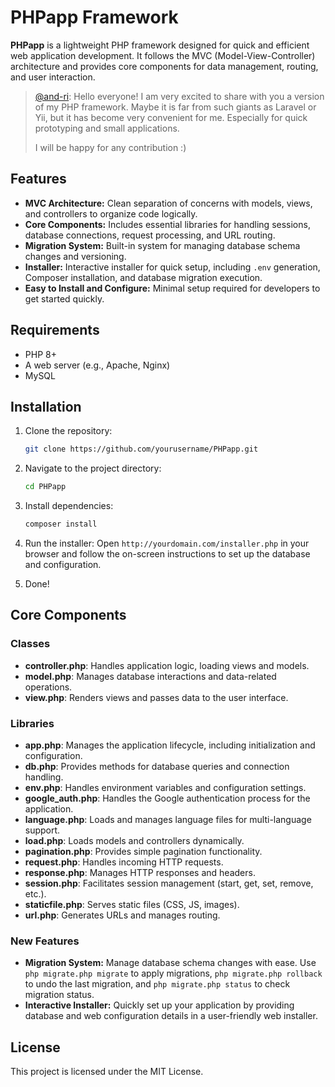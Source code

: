 # PHPapp Framework

**PHPapp** is a lightweight PHP framework designed for quick and efficient web application development. It follows the MVC (Model-View-Controller) architecture and provides core components for data management, routing, and user interaction.

> [@and-ri](https://github.com/and-ri):
> Hello everyone! I am very excited to share with you a version of my PHP framework. Maybe it is far from such giants as Laravel or Yii, but it has become very convenient for me. Especially for quick prototyping and small applications.
> 
> I will be happy for any contribution :)

## Features

- **MVC Architecture:** Clean separation of concerns with models, views, and controllers to organize code logically.
- **Core Components:** Includes essential libraries for handling sessions, database connections, request processing, and URL routing.
- **Migration System:** Built-in system for managing database schema changes and versioning.
- **Installer:** Interactive installer for quick setup, including `.env` generation, Composer installation, and database migration execution.
- **Easy to Install and Configure:** Minimal setup required for developers to get started quickly.

## Requirements

- PHP 8+
- A web server (e.g., Apache, Nginx)
- MySQL

## Installation

1. Clone the repository:

    ```bash
    git clone https://github.com/yourusername/PHPapp.git
    ```

2. Navigate to the project directory:

    ```bash
    cd PHPapp
    ```

3. Install dependencies:

    ```bash
    composer install
    ```

4. Run the installer:
    Open `http://yourdomain.com/installer.php` in your browser and follow the on-screen instructions to set up the database and configuration.

5. Done!

## Core Components

### Classes

- **controller.php**: Handles application logic, loading views and models.
- **model.php**: Manages database interactions and data-related operations.
- **view.php**: Renders views and passes data to the user interface.

### Libraries

- **app.php**: Manages the application lifecycle, including initialization and configuration.
- **db.php**: Provides methods for database queries and connection handling.
- **env.php**: Handles environment variables and configuration settings.
- **google_auth.php**: Handles the Google authentication process for the application.
- **language.php**: Loads and manages language files for multi-language support.
- **load.php**: Loads models and controllers dynamically.
- **pagination.php**: Provides simple pagination functionality.
- **request.php**: Handles incoming HTTP requests.
- **response.php**: Manages HTTP responses and headers.
- **session.php**: Facilitates session management (start, get, set, remove, etc.).
- **staticfile.php**: Serves static files (CSS, JS, images).
- **url.php**: Generates URLs and manages routing.

### New Features

- **Migration System:** Manage database schema changes with ease. Use `php migrate.php migrate` to apply migrations, `php migrate.php rollback` to undo the last migration, and `php migrate.php status` to check migration status.
- **Interactive Installer:** Quickly set up your application by providing database and web configuration details in a user-friendly web installer.

## License

This project is licensed under the MIT License.